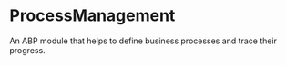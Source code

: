 # ProcessManagement
An ABP module that helps to define business processes and trace their progress.
